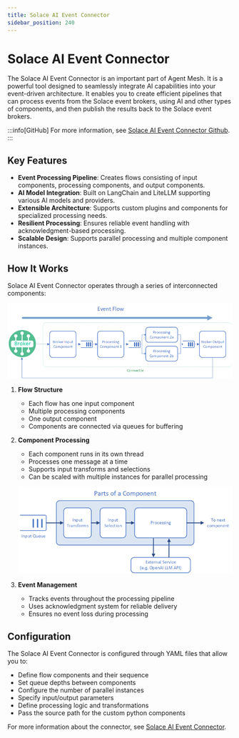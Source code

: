 ```yaml
---
title: Solace AI Event Connector
sidebar_position: 240
---
```


# Solace AI Event Connector

The Solace AI Event Connector is an important part of Agent Mesh. It is a powerful tool designed to seamlessly integrate AI capabilities into your event-driven architecture. It enables you to create efficient pipelines that can process events from the Solace event brokers, using AI and other types of components, and then publish the results back to the Solace event brokers.

:::info[GitHub]
For more information, see [Solace AI Event Connector Github](https://github.com/SolaceLabs/solace-ai-connector).
:::

## Key Features

- **Event Processing Pipeline**: Creates flows consisting of input components, processing components, and output components.
- **AI Model Integration**: Built on LangChain and LiteLLM supporting various AI models and providers.
- **Extensible Architecture**: Supports custom plugins and components for specialized processing needs.
- **Resilient Processing**: Ensures reliable event handling with acknowledgment-based processing.
- **Scalable Design**: Supports parallel processing and multiple component instances.

## How It Works

Solace AI Event Connector operates through a series of interconnected components:

![SAC Flow Diagram](../../../static/img/sac-flows.png)

1. **Flow Structure**

   - Each flow has one input component
   - Multiple processing components
   - One output component
   - Components are connected via queues for buffering

2. **Component Processing**

   - Each component runs in its own thread
   - Processes one message at a time
   - Supports input transforms and selections
   - Can be scaled with multiple instances for parallel processing

   ![SAC Component Diagram](../../../static/img/sac_parts_of_a_component.png)

3. **Event Management**
   - Tracks events throughout the processing pipeline
   - Uses acknowledgment system for reliable delivery
   - Ensures no event loss during processing

## Configuration

The Solace AI Event Connector is configured through YAML files that allow you to:

- Define flow components and their sequence
- Set queue depths between components
- Configure the number of parallel instances
- Specify input/output parameters
- Define processing logic and transformations
- Pass the source path for the custom python components

For more information about the connector, see [Solace AI Event Connector](https://github.com/SolaceLabs/solace-ai-connector/blob/main/docs/index.md).
